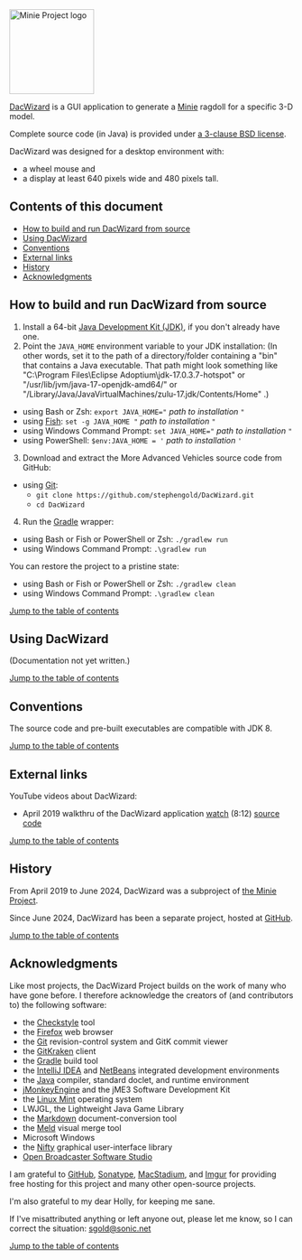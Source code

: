 <img height="150" src="https://i.imgur.com/YEPFEcx.png" alt="Minie Project logo">

[DacWizard][project] is a GUI application
to generate a [Minie] ragdoll for a specific 3-D model.

Complete source code (in Java) is provided under
[a 3-clause BSD license][license].

DacWizard was designed for a desktop environment with:

 + a wheel mouse and
 + a display at least 640 pixels wide and 480 pixels tall.


<a name="toc"></a>

## Contents of this document

+ [How to build and run DacWizard from source](#build)
+ [Using DacWizard](#use)
+ [Conventions](#conventions)
+ [External links](#links)
+ [History](#history)
+ [Acknowledgments](#acks)


<a name="build"></a>

## How to build and run DacWizard from source

1. Install a 64-bit [Java Development Kit (JDK)][adoptium],
   if you don't already have one.
2. Point the `JAVA_HOME` environment variable to your JDK installation:
   (In other words, set it to the path of a directory/folder
   containing a "bin" that contains a Java executable.
   That path might look something like
   "C:\Program Files\Eclipse Adoptium\jdk-17.0.3.7-hotspot"
   or "/usr/lib/jvm/java-17-openjdk-amd64/" or
   "/Library/Java/JavaVirtualMachines/zulu-17.jdk/Contents/Home" .)
  + using Bash or Zsh: `export JAVA_HOME="` *path to installation* `"`
  + using [Fish]: `set -g JAVA_HOME "` *path to installation* `"`
  + using Windows Command Prompt: `set JAVA_HOME="` *path to installation* `"`
  + using PowerShell: `$env:JAVA_HOME = '` *path to installation* `'`
3. Download and extract the More Advanced Vehicles source code from GitHub:
  + using [Git]:
    + `git clone https://github.com/stephengold/DacWizard.git`
    + `cd DacWizard`
4. Run the [Gradle] wrapper:
  + using Bash or Fish or PowerShell or Zsh: `./gradlew run`
  + using Windows Command Prompt: `.\gradlew run`

You can restore the project to a pristine state:
+ using Bash or Fish or PowerShell or Zsh: `./gradlew clean`
+ using Windows Command Prompt: `.\gradlew clean`

[Jump to the table of contents](#toc)


<a name="use"></a>

## Using DacWizard

(Documentation not yet written.)

[Jump to the table of contents](#toc)


<a name="conventions"></a>

## Conventions

The source code and pre-built executables are compatible with JDK 8.

[Jump to the table of contents](#toc)


<a name="links"></a>

## External links

YouTube videos about DacWizard:

  + April 2019 walkthru of the DacWizard application
    [watch](https://www.youtube.com/watch?v=iWyrzZe45jA) (8:12)
    [source code](https://github.com/stephengold/Minie/blob/master/DacWizard/src/main/java/jme3utilities/minie/wizard/DacWizard.java)

[Jump to the table of contents](#toc)


<a name="history"></a>

## History

From April 2019 to June 2024, DacWizard was a subproject of
[the Minie Project][minie].

Since June 2024, DacWizard has been a separate project, hosted at
[GitHub][project].

[Jump to the table of contents](#toc)


<a name="acks"></a>

## Acknowledgments

Like most projects, the DacWizard Project builds on the work of many who
have gone before.  I therefore acknowledge
the creators of (and contributors to) the following software:
  + the [Checkstyle] tool
  + the [Firefox] web browser
  + the [Git] revision-control system and GitK commit viewer
  + the [GitKraken] client
  + the [Gradle] build tool
  + the [IntelliJ IDEA][idea] and [NetBeans] integrated development environments
  + the [Java] compiler, standard doclet, and runtime environment
  + [jMonkeyEngine][jme] and the jME3 Software Development Kit
  + the [Linux Mint][mint] operating system
  + LWJGL, the Lightweight Java Game Library
  + the [Markdown] document-conversion tool
  + the [Meld] visual merge tool
  + Microsoft Windows
  + the [Nifty] graphical user-interface library
  + [Open Broadcaster Software Studio][obs]

I am grateful to [GitHub], [Sonatype],
[MacStadium], and [Imgur]
for providing free hosting for this project
and many other open-source projects.

I'm also grateful to my dear Holly, for keeping me sane.

If I've misattributed anything or left anyone out, please let me know, so I can
correct the situation: sgold@sonic.net

[Jump to the table of contents](#toc)


[adoptium]: https://adoptium.net/releases.html "Adoptium Project"
[checkstyle]: https://checkstyle.org "Checkstyle"
[firefox]: https://www.mozilla.org/en-US/firefox "Firefox"
[fish]: https://fishshell.com/ "Fish command-line shell"
[git]: https://git-scm.com "Git"
[github]: https://github.com "GitHub"
[gitkraken]: https://www.gitkraken.com "GitKraken client"
[gradle]: https://gradle.org "Gradle Project"
[idea]: https://www.jetbrains.com/idea/ "IntelliJ IDEA"
[imgur]: https://imgur.com/ "Imgur"
[java]: https://en.wikipedia.org/wiki/Java_(programming_language) "Java programming language"
[jme]: https://jmonkeyengine.org "jMonkeyEngine Project"
[license]: https://github.com/stephengold/DacWizard/blob/master/LICENSE "DacWizard license"
[macstadium]: https://www.macstadium.com/ "MacStadium"
[markdown]: https://daringfireball.net/projects/markdown "Markdown Project"
[meld]: https://meldmerge.org "Meld merge tool"
[minie]: https://stephengold.github.io/Minie/minie/overview.html "Minie Project"
[mint]: https://linuxmint.com "Linux Mint Project"
[netbeans]: https://netbeans.org "NetBeans Project"
[nifty]: https://nifty-gui.github.io/nifty-gui "Nifty GUI Project"
[obs]: https://obsproject.com "Open Broadcaster Software Project"
[project]: https://github.com/stephengold/DacWizard "DacWizard Project"
[sonatype]: https://www.sonatype.com "Sonatype"
